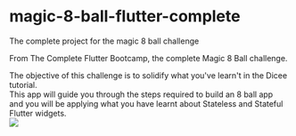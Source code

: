 # magic-8-ball-flutter-complete
The complete project for the magic 8 ball challenge

From The Complete Flutter Bootcamp,
the complete Magic 8 Ball challenge.

<p>
The objective of this challenge is to solidify what you've learn't in the Dicee tutorial.<br>
 This app will guide you through the steps required to build an 8 ball app <br>
and you will be applying what you have learnt about Stateless and Stateful Flutter widgets.<br>
<img src="https://github.com/londonappbrewery/Images/raw/master/8-ball-flutter-gif.gif">
</p>

